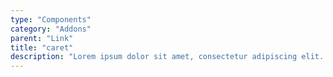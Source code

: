 ```yaml
---
type: "Components"
category: "Addons"
parent: "Link"
title: "caret"
description: "Lorem ipsum dolor sit amet, consectetur adipiscing elit. Nunc tempus laoreet leo sit amet iaculis."
---
```


<demo>
  <demovanilla src="vanilla/components/addons/link/caret">
  </demovanilla>
</demo>
